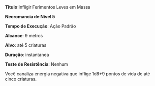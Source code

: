 **Titulo**:Infligir Ferimentos Leves em Massa

**Necromancia de Nível 5**

**Tempo de Execução**: Ação Padrão

**Alcance**: 9 metros

**Alvo**: até 5 criaturas

**Duração**: instantanea

**Teste de Resistência**: Nenhum

Você canaliza energia negativa que inflige 1d8+9 pontos de vida de até cinco criaturas.
